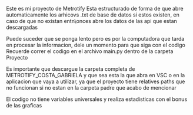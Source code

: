 Este es mi proyecto de Metrotify
Esta estructurado de forma de que abre automaticamente los arhicovs .txt de base de datos si estos existen,
en caso de que no existan entn\onces abre los datos de las api que estan descargadas

Puede suceder que se ponga lento pero es por la computadora que tarda en procesar la informacion, dele un momento para que siga con el codigo
Recuerde correr el codigo en el archivo main.py dentro de la carpeta Proyecto

Es importante que descargue la carpeta completa de METROTIFY_COSTA_GABRIELA y que sea esta la que abra en VSC o en la aplicacion que vaya a utilizar, ya que el proyecto tiene relatives paths que no funcionan si no estan en la carpeta padre que acabo de mencionar

El codigo no tiene variables universales y realiza estadisticas con el bonus de las graficas
